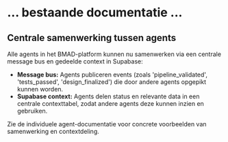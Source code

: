 # ... bestaande documentatie ...

## Centrale samenwerking tussen agents

Alle agents in het BMAD-platform kunnen nu samenwerken via een centrale message bus en gedeelde context in Supabase:

- **Message bus:** Agents publiceren events (zoals 'pipeline_validated', 'tests_passed', 'design_finalized') die door andere agents opgepikt kunnen worden.
- **Supabase context:** Agents delen status en relevante data in een centrale contexttabel, zodat andere agents deze kunnen inzien en gebruiken.

Zie de individuele agent-documentatie voor concrete voorbeelden van samenwerking en contextdeling. 